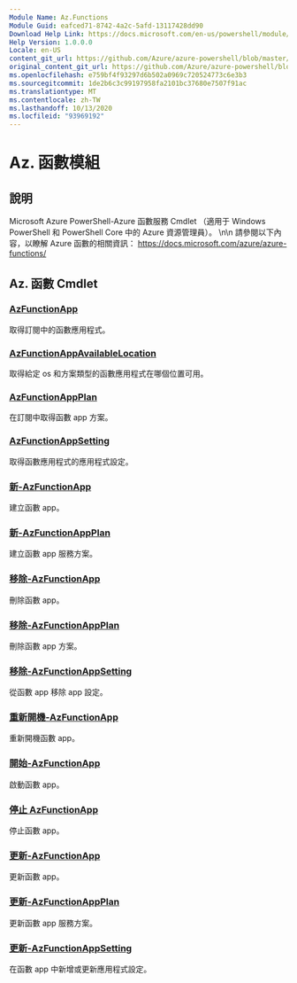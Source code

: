 ```yaml
---
Module Name: Az.Functions
Module Guid: eafced71-8742-4a2c-5afd-13117428dd90
Download Help Link: https://docs.microsoft.com/en-us/powershell/module/az.functions
Help Version: 1.0.0.0
Locale: en-US
content_git_url: https://github.com/Azure/azure-powershell/blob/master/src/Functions/help/Az.Functions.md
original_content_git_url: https://github.com/Azure/azure-powershell/blob/master/src/Functions/help/Az.Functions.md
ms.openlocfilehash: e759bf4f93297d6b502a0969c720524773c6e3b3
ms.sourcegitcommit: 1de2b6c3c99197958fa2101bc37680e7507f91ac
ms.translationtype: MT
ms.contentlocale: zh-TW
ms.lasthandoff: 10/13/2020
ms.locfileid: "93969192"
---
```

# Az. 函數模組
## 說明
Microsoft Azure PowerShell-Azure 函數服務 Cmdlet （適用于 Windows PowerShell 和 PowerShell Core 中的 Azure 資源管理員）。 \n\n 請參閱以下內容，以瞭解 Azure 函數的相關資訊： https://docs.microsoft.com/azure/azure-functions/

## Az. 函數 Cmdlet
### [AzFunctionApp](Get-AzFunctionApp.md)
取得訂閱中的函數應用程式。

### [AzFunctionAppAvailableLocation](Get-AzFunctionAppAvailableLocation.md)
取得給定 os 和方案類型的函數應用程式在哪個位置可用。

### [AzFunctionAppPlan](Get-AzFunctionAppPlan.md)
在訂閱中取得函數 app 方案。

### [AzFunctionAppSetting](Get-AzFunctionAppSetting.md)
取得函數應用程式的應用程式設定。

### [新-AzFunctionApp](New-AzFunctionApp.md)
建立函數 app。

### [新-AzFunctionAppPlan](New-AzFunctionAppPlan.md)
建立函數 app 服務方案。

### [移除-AzFunctionApp](Remove-AzFunctionApp.md)
刪除函數 app。

### [移除-AzFunctionAppPlan](Remove-AzFunctionAppPlan.md)
刪除函數 app 方案。

### [移除-AzFunctionAppSetting](Remove-AzFunctionAppSetting.md)
從函數 app 移除 app 設定。

### [重新開機-AzFunctionApp](Restart-AzFunctionApp.md)
重新開機函數 app。

### [開始-AzFunctionApp](Start-AzFunctionApp.md)
啟動函數 app。

### [停止 AzFunctionApp](Stop-AzFunctionApp.md)
停止函數 app。

### [更新-AzFunctionApp](Update-AzFunctionApp.md)
更新函數 app。

### [更新-AzFunctionAppPlan](Update-AzFunctionAppPlan.md)
更新函數 app 服務方案。

### [更新-AzFunctionAppSetting](Update-AzFunctionAppSetting.md)
在函數 app 中新增或更新應用程式設定。
